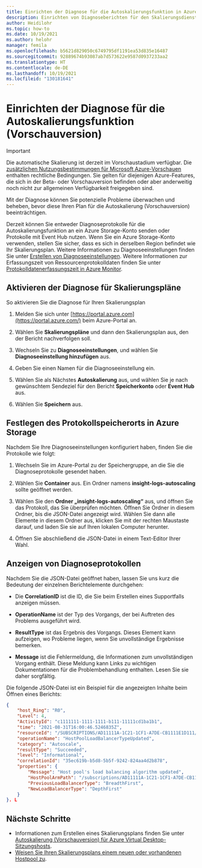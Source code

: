 ```yaml
---
title: Einrichten der Diagnose für die Autoskalierungsfunktion in Azure Virtual Desktop
description: Einrichten von Diagnoseberichten für den Skalierungsdienst in Ihrer Azure Virtual Desktop-Bereitstellung.
author: Heidilohr
ms.topic: how-to
ms.date: 10/19/2021
ms.author: helohr
manager: femila
ms.openlocfilehash: b5621d829050c6749795df1191ea53d835e16487
ms.sourcegitcommit: 92889674b93087ab7d573622e9587d0937233aa2
ms.translationtype: HT
ms.contentlocale: de-DE
ms.lasthandoff: 10/19/2021
ms.locfileid: "130181641"
---
```

# <a name="set-up-diagnostics-for-the-autoscale-feature-preview"></a>Einrichten der Diagnose für die Autoskalierungsfunktion (Vorschauversion)

> [!IMPORTANT]
> Die automatische Skalierung ist derzeit im Vorschaustadium verfügbar.
> Die [zusätzlichen Nutzungsbestimmungen für Microsoft Azure-Vorschauen](https://azure.microsoft.com/support/legal/preview-supplemental-terms/) enthalten rechtliche Bedingungen. Sie gelten für diejenigen Azure-Features, die sich in der Beta- oder Vorschauversion befinden oder aber anderweitig noch nicht zur allgemeinen Verfügbarkeit freigegeben sind.

Mit der Diagnose können Sie potenzielle Probleme überwachen und beheben, bevor diese Ihren Plan für die Autoskalierung (Vorschauversion) beeinträchtigen.

Derzeit können Sie entweder Diagnoseprotokolle für die Autoskalierungsfunktion an ein Azure Storage-Konto senden oder Protokolle mit Event Hub nutzen. Wenn Sie ein Azure Storage-Konto verwenden, stellen Sie sicher, dass es sich in derselben Region befindet wie Ihr Skalierungsplan. Weitere Informationen zu Diagnoseeinstellungen finden Sie unter [Erstellen von Diagnoseeinstellungen](../azure-monitor/essentials/diagnostic-settings.md). Weitere Informationen zur Erfassungszeit von Ressourcenprotokolldaten finden Sie unter [Protokolldatenerfassungszeit in Azure Monitor](../azure-monitor/logs/data-ingestion-time.md).

## <a name="enable-diagnostics-for-scaling-plans"></a>Aktivieren der Diagnose für Skalierungspläne

So aktivieren Sie die Diagnose für Ihren Skalierungsplan

1. Melden Sie sich unter [https://portal.azure.com](https://portal.azure.com/) beim Azure-Portal an.

2. Wählen Sie **Skalierungspläne** und dann den Skalierungsplan aus, den der Bericht nachverfolgen soll.

3. Wechseln Sie zu **Diagnoseeinstellungen**, und wählen Sie **Diagnoseeinstellung hinzufügen** aus.

4. Geben Sie einen Namen für die Diagnoseeinstellung ein.

5. Wählen Sie als Nächstes **Autoskalierung** aus, und wählen Sie je nach gewünschtem Sendeziel für den Bericht **Speicherkonto** oder **Event Hub** aus.

6. Wählen Sie **Speichern** aus.

## <a name="set-log-location-in-azure-storage"></a>Festlegen des Protokollspeicherorts in Azure Storage

Nachdem Sie Ihre Diagnoseeinstellungen konfiguriert haben, finden Sie die Protokolle wie folgt:

1. Wechseln Sie im Azure-Portal zu der Speichergruppe, an die Sie die Diagnoseprotokolle gesendet haben.

2. Wählen Sie **Container** aus. Ein Ordner namens **insight-logs-autoscaling** sollte geöffnet werden.

3. Wählen Sie den **Ordner „insight-logs-autoscaling“** aus, und öffnen Sie das Protokoll, das Sie überprüfen möchten. Öffnen Sie Ordner in diesem Ordner, bis die JSON-Datei angezeigt wird. Wählen Sie dann alle Elemente in diesem Ordner aus, klicken Sie mit der rechten Maustaste darauf, und laden Sie sie auf Ihren lokalen Computer herunter.

4. Öffnen Sie abschließend die JSON-Datei in einem Text-Editor Ihrer Wahl.

## <a name="view-diagnostic-logs"></a>Anzeigen von Diagnoseprotokollen

Nachdem Sie die JSON-Datei geöffnet haben, lassen Sie uns kurz die Bedeutung der einzelnen Berichtelemente durchgehen:

- Die **CorrelationID** ist die ID, die Sie beim Erstellen eines Supportfalls anzeigen müssen.

- **OperationName** ist der Typ des Vorgangs, der bei Auftreten des Problems ausgeführt wird.

- **ResultType** ist das Ergebnis des Vorgangs. Dieses Element kann aufzeigen, wo Probleme liegen, wenn Sie unvollständige Ergebnisse bemerken.

- **Message** ist die Fehlermeldung, die Informationen zum unvollständigen Vorgang enthält. Diese Meldung kann Links zu wichtigen Dokumentationen für die Problembehandlung enthalten. Lesen Sie sie daher sorgfältig.

Die folgende JSON-Datei ist ein Beispiel für die angezeigten Inhalte beim Öffnen eines Berichts:

```json
{
    "host_Ring": "R0",
    "Level": 4,
    "ActivityId": "c1111111-1111-1111-b111-11111cd1ba1b1",
    "time": "2021-08-31T16:00:46.5246835Z",
    "resourceId": "/SUBSCRIPTIONS/AD11111A-1C21-1CF1-A7DE-CB1111E1D111/RESOURCEGROUPS/TEST/PROVIDERS/MICROSOFT.DESKTOPVIRTUALIZATION/SCALINGPLANS/TESTPLAN",
    "operationName": "HostPoolLoadBalancerTypeUpdated",
    "category": "Autoscale",
    "resultType": "Succeeded",
    "level": "Informational",
    "correlationId": "35ec619b-b5d8-5b5f-9242-824aa4d2b878",
    "properties": {
        "Message": "Host pool's load balancing algorithm updated",
        "HostPoolArmPath": "/subscriptions/AD11111A-1C21-1CF1-A7DE-CB1111E1D111/resourcegroups/test/providers/microsoft.desktopvirtualization/hostpools/testHostPool ",
        "PreviousLoadBalancerType": "BreadthFirst",
        "NewLoadBalancerType": "DepthFirst"
    }
}. L
```

## <a name="next-steps"></a>Nächste Schritte

- Informationen zum Erstellen eines Skalierungsplans finden Sie unter [Autoskalierung (Vorschauversion) für Azure Virtual Desktop-Sitzungshosts](autoscale-scaling-plan.md).
- [Weisen Sie Ihren Skalierungsplans einem neuen oder vorhandenen Hostpool zu](autoscale-new-existing-host-pool.md).

